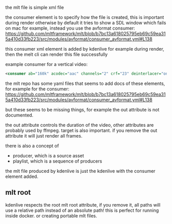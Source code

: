 the mlt file is simple xml file

the consumer element is to specify how the file is created, this is important during render otherwise by default it tries to show a SDL window which fails on mac for example, instead you use the avformat consumer: https://github.com/mltframework/mlt/blob/b7bc13a618025795eb69c59ea315a410d33fb223/src/modules/avformat/consumer_avformat.yml#L138

this consumer xml element is added by kdenlive for example during render, then the melt cli can render this file successfully

example consumer for a vertical video: 
```xml
<consumer ab="160k" acodec="aac" channels="2" crf="23" deinterlacer="onefield" f="mp4" g="15" in="0" mlt_service="avformat" movflags="+faststart" preset="veryfast" real_time="-1" rescale="bilinear" target="./kdentlivetest.mp4" threads="0" vcodec="libx264"/>
```

the mlt repo has some yaml files that seems to add docs of these elements, for example for the consumer: https://github.com/mltframework/mlt/blob/b7bc13a618025795eb69c59ea315a410d33fb223/src/modules/avformat/consumer_avformat.yml#L138

but these seems to be missing things, for example the out attribute is not documented.

the out attribute controls the duration of the video, other attributes are probably used by ffmpeg. target is also important. if you remove the out attribute it will just render all frames.


there is also a concept of 
- producer, which is a source asset 
- playlist, which is a sequence of producers


the mlt file produced by kdenlive is just the kdenlive with the consumer element added.


## mlt root

kdenlive respects the root mlt root attribute, if you remove it, all paths will use a relative path instead of an absolute path! this is perfect for running inside docker. or creating portable mlt files.



